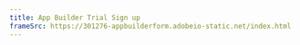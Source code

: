 ```yaml
---
title: App Builder Trial Sign up
frameSrc: https://301276-appbuilderform.adobeio-static.net/index.html
---
```

